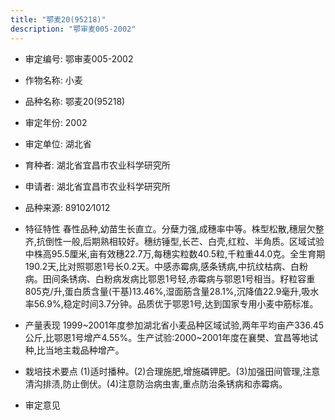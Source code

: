 ```yaml
---
title: "鄂麦20(95218)"
description: "鄂审麦005-2002"
---
```

* 审定编号:  鄂审麦005-2002

*  作物名称:  小麦

*  品种名称:  鄂麦20(95218)

*  审定年份:  2002

*  审定单位:  湖北省

* 育种者:  湖北省宜昌市农业科学研究所

*  申请者:  湖北省宜昌市农业科学研究所

*  品种来源:  89102∕1012

*  特征特性
春性品种,幼苗生长直立。分蘖力强,成穗率中等。株型松散,穗层欠整齐,抗倒性一般,后期熟相较好。穗纺锤型,长芒、白壳,红粒、半角质。区域试验中株高95.5厘米,亩有效穗22.7万,每穗实粒数40.5粒,千粒重44.0克。全生育期190.2天,比对照鄂恩1号长0.2天。中感赤霉病,感条锈病,中抗纹枯病、白粉病。田间条锈病、白粉病发病比鄂恩1号轻,赤霉病与鄂恩1号相当。籽粒容重805克/升,蛋白质含量(干基)13.46%,湿面筋含量28.1%,沉降值22.9毫升,吸水率56.9%,稳定时间3.7分钟。品质优于鄂恩1号,达到国家专用小麦中筋标准。

*  产量表现
1999~2001年度参加湖北省小麦品种区域试验,两年平均亩产336.45公斤,比鄂恩1号增产4.55%。生产试验:2000~2001年度在襄樊、宜昌等地试种,比当地主栽品种增产。

*  栽培技术要点
(1)适时播种。(2)合理施肥,增施磷钾肥。(3)加强田间管理,注意清沟排渍,防止倒伏。(4)注意防治病虫害,重点防治条锈病和赤霉病。

*  审定意见

